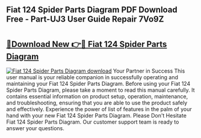 ## Fiat 124 Spider Parts Diagram PDF Download Free - Part-UJ3 User Guide Repair 7Vo9Z

# <h2><a href="http://dfskbq.blite.top/?on=Fiat+124+Spider+Parts+Diagram">🔗Download New 👉🔴 Fiat 124 Spider Parts Diagram</a></h2>

[![Fiat 124 Spider Parts Diagram download](https://i.imgur.com/lujVjoI.png)](http://dfskbq.blite.top/?on=Fiat+124+Spider+Parts+Diagram)
Your Partner in Success This user manual is your reliable companion in successfully operating and maintaining your Fiat 124 Spider Parts Diagram. Before using your Fiat 124 Spider Parts Diagram, please take a moment to read this manual carefully. It contains essential information on product setup, operation, maintenance, and troubleshooting, ensuring that you are able to use the product safely and effectively. Experience the power of list of features in the palm of your hand with your new Fiat 124 Spider Parts Diagram. Please Don't Hesitate Fiat 124 Spider Parts Diagram. Our customer support team is ready to answer your questions.
